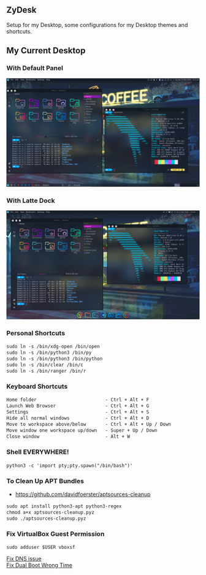 ## ZyDesk
Setup for my Desktop, some configurations for my Desktop themes and shortcuts.  

## My Current Desktop

### With Default Panel
<p align="center">
  <img src="wallpaper/my-panel.png">
</p>

### With Latte Dock
<p align="center">
  <img src="wallpaper/my-latte.png">
</p>

### Personal Shortcuts
```
sudo ln -s /bin/xdg-open /bin/open
sudo ln -s /bin/python3 /bin/py
sudo ln -s /bin/python3 /bin/python
sudo ln -s /bin/clear /bin/c
sudo ln -s /bin/ranger /bin/r
```

### Keyboard Shortcuts
```
Home folder                         - Ctrl + Alt + F
Launch Web Browser                  - Ctrl + Alt + G
Settings                            - Ctrl + Alt + S
Hide all normal windows             - Ctrl + Alt + D
Move to workspace above/below       - Ctrl + Alt + Up / Down
Move window one workspace up/down   - Super + Up / Down
Close window                        - Alt + W
```

### Shell EVERYWHERE!
```
python3 -c 'import pty;pty.spawn("/bin/bash")'
```

### To Clean Up APT Bundles
- https://github.com/davidfoerster/aptsources-cleanup
```
sudo apt install python3-apt python3-regex
chmod a+x aptsources-cleanup.pyz
sudo ./aptsources-cleanup.pyz
```

### Fix VirtualBox Guest Permission
```
sudo adduser $USER vboxsf
```

[Fix DNS issue](https://askubuntu.com/questions/951057/ubuntu-dns-error-chrome-dns-probe-finished-nxdomain-firefox-similar)  
[Fix Dual Boot Wrong Time](https://www.howtogeek.com/323390/how-to-fix-windows-and-linux-showing-different-times-when-dual-booting/)

